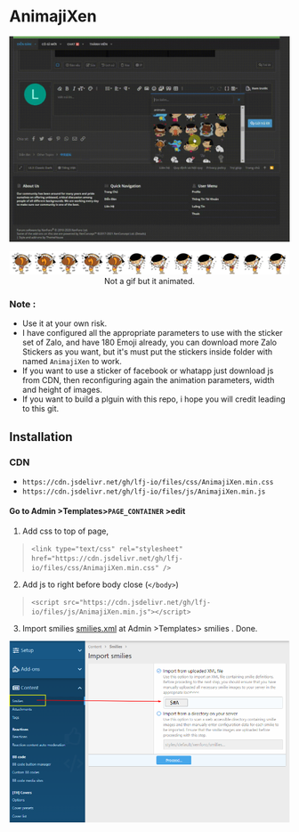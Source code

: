 # AnimajiXen

<p align="center"><img src="https://github.com/lfj-io/AnimajiXen/raw/main/trailer.gif" /></p>
<p align="center"><img src="https://github.com/lfj-io/AnimajiXen/blob/main/sprite_59.png?raw=true" /> Not a  gif but it animated.</p>


### Note :
- Use it at your own risk.
- I have configured all the appropriate parameters to use with the sticker set of Zalo, and have 180 Emoji already, you can download more Zalo Stickers as you want, but it's must  put the stickers inside folder with named `AnimajiXen` to work.
- If you want to use a sticker of facebook or whatapp just download js from CDN, then reconfiguring again the animation parameters, width and height of images.
- If you want to build a plguin with this repo, i hope you will credit leading to this git.


## Installation

### CDN
- `https://cdn.jsdelivr.net/gh/lfj-io/files/css/AnimajiXen.min.css` 
- `https://cdn.jsdelivr.net/gh/lfj-io/files/js/AnimajiXen.min.js`

#### Go to Admin >Templates>`PAGE_CONTAINER` >edit 
1. Add css to top of page,
> `<link type="text/css" rel="stylesheet" href="https://cdn.jsdelivr.net/gh/lfj-io/files/css/AnimajiXen.min.css" />`

2. Add js to right before body close (`</body>`)
> `<script src="https://cdn.jsdelivr.net/gh/lfj-io/files/js/AnimajiXen.min.js"></script>`

3. Import smilies [smilies.xml](https://raw.githubusercontent.com/lfj-io/AnimajiXen/609c4538ad508d2ad40b070f4d5898ebf9452b4d/smilies.xml) at Admin >Templates> smilies . Done.


<img src="https://github.com/lfj-io/AnimajiXen/raw/main/impor.png" />
